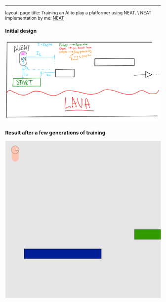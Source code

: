 ---
layout: page
title: 
Training an AI to play a platformer using NEAT. \\
NEAT implementation by me: [NEAT](https://github.com/ryanboldi/NEAT)

### Initial design 
![Initial design](/projects/Brainstorm.png)

### Result after a few generations of training
![Winning Player](/projects/Winning.gif)